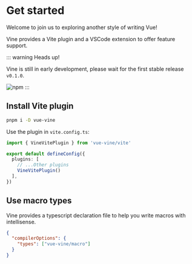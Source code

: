 # Get started

Welcome to join us to exploring another style of writing Vue!

Vine provides a Vite plugin and a VSCode extension to offer feature support.

::: warning Heads up!

Vine is still in early development, please wait for the first stable release `v0.1.0`.

![npm](https://img.shields.io/npm/v/vue-vine)
:::

## Install Vite plugin

```bash
pnpm i -D vue-vine
```

Use the plugin in `vite.config.ts`:

```ts
import { VineVitePlugin } from 'vue-vine/vite'

export default defineConfig({
  plugins: [
    // ...Other plugins
    VineVitePlugin()
  ],
})
```

## Use macro types

Vine provides a typescript declaration file to help you write macros with intellisense.

```json
{
  "compilerOptions": {
    "types": ["vue-vine/macro"]
  }
}
```
